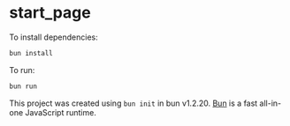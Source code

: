 # start_page

To install dependencies:

```bash
bun install
```

To run:

```bash
bun run 
```

This project was created using `bun init` in bun v1.2.20. [Bun](https://bun.com) is a fast all-in-one JavaScript runtime.
